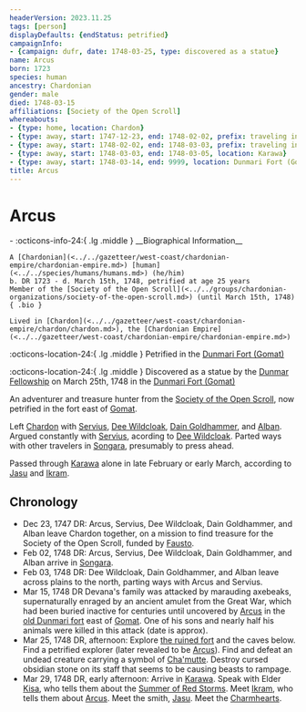 ```yaml
---
headerVersion: 2023.11.25
tags: [person]
displayDefaults: {endStatus: petrified}
campaignInfo:
- {campaign: dufr, date: 1748-03-25, type: discovered as a statue}
name: Arcus
born: 1723
species: human
ancestry: Chardonian
gender: male
died: 1748-03-15
affiliations: [Society of the Open Scroll]
whereabouts:
- {type: home, location: Chardon}
- {type: away, start: 1747-12-23, end: 1748-02-02, prefix: traveling in, location: Yeraad River Basin}
- {type: away, start: 1748-02-02, end: 1748-03-03, prefix: traveling in, location: Dunmar}
- {type: away, start: 1748-03-03, end: 1748-03-05, location: Karawa}
- {type: away, start: 1748-03-14, end: 9999, location: Dunmari Fort (Gomat)}
title: Arcus
---
```

# Arcus
<div class="grid cards ext-narrow-margin ext-one-column" markdown>
- :octicons-info-24:{ .lg .middle } __Biographical Information__

    A [Chardonian](<../../gazetteer/west-coast/chardonian-empire/chardonian-empire.md>) [human](<../../species/humans/humans.md>) (he/him)  
    b. DR 1723 - d. March 15th, 1748, petrified at age 25 years  
    Member of the [Society of the Open Scroll](<../../groups/chardonian-organizations/society-of-the-open-scroll.md>) (until March 15th, 1748)  
    { .bio }

    Lived in [Chardon](<../../gazetteer/west-coast/chardonian-empire/chardon/chardon.md>), the [Chardonian Empire](<../../gazetteer/west-coast/chardonian-empire/chardonian-empire.md>)
</div>

:octicons-location-24:{ .lg .middle } Petrified in the [Dunmari Fort (Gomat)](<../../gazetteer/greater-dunmar/dunmari-basin/dunmari-fort-gomat.md>)



:octicons-location-24:{ .lg .middle } Discovered as a statue by the [Dunmar Fellowship](<../pcs/dunmar-fellowship/dunmar-fellowship.md>) on March 25th, 1748 in the [Dunmari Fort (Gomat)](<../../gazetteer/greater-dunmar/dunmari-basin/dunmari-fort-gomat.md>)  


An adventurer and treasure hunter from the [Society of the Open Scroll](<../../groups/chardonian-organizations/society-of-the-open-scroll.md>), now petrified in the fort east of [Gomat](<../../gazetteer/greater-dunmar/dunmari-basin/gomat.md>). 


Left [Chardon](<../../gazetteer/west-coast/chardonian-empire/chardon/chardon.md>) with [Servius](<./servius.md>), [Dee Wildcloak](<../halflings/dee-wildcloak.md>), [Dain Goldhammer](<../dwarves/dain-goldhammer.md>), and [Alban](<./alban.md>). Argued constantly with [Servius](<./servius.md>), acording to [Dee Wildcloak](<../halflings/dee-wildcloak.md>). Parted ways with other travelers in [Songara](<../../gazetteer/greater-dunmar/realms/dunmar/central-dunmar/songara.md>), presumably to press ahead. 

Passed through [Karawa](<../../gazetteer/greater-dunmar/realms/dunmar/eastern-dunmar/karawa.md>) alone in late February or early March, according to [Jasu](<../dunmari/jasu.md>) and [Ikram](<../dunmari/ikram.md>).

## Chronology

- Dec 23, 1747 DR: Arcus, Servius, Dee Wildcloak, Dain Goldhammer, and Alban leave Chardon together, on a mission to find treasure for the Society of the Open Scroll, funded by [Fausto](<./fausto.md>).
- Feb 02, 1748 DR: Arcus, Servius, Dee Wildcloak, Dain Goldhammer, and Alban arrive in [Songara](<../../gazetteer/greater-dunmar/realms/dunmar/central-dunmar/songara.md>).
- Feb 03, 1748 DR: Dee Wildcloak, Dain Goldhammer, and Alban leave across plains to the north, parting ways with Arcus and Servius.
- Mar 15, 1748 DR Devana's family was attacked by marauding axebeaks, supernaturally enraged by an ancient amulet from the Great War, which had been buried inactive for centuries until uncovered by [Arcus](<./arcus.md>) in the [old Dunmari fort](<../../gazetteer/greater-dunmar/dunmari-basin/dunmari-fort-gomat.md>) east of [Gomat](<../../gazetteer/greater-dunmar/dunmari-basin/gomat.md>). One of his sons and nearly half his animals were killed in this attack (date is approx).
- Mar 25, 1748 DR, afternoon: Explore [the ruined fort](<../../gazetteer/greater-dunmar/dunmari-basin/dunmari-fort-gomat.md>) and the caves below. Find a petrified explorer (later revealed to be [Arcus](<./arcus.md>)). Find and defeat an undead creature carrying a symbol of [Cha'mutte](<../extraplanar-powers/cha-mutte.md>). Destroy cursed obsidian stone on its staff that seems to be causing beasts to rampage.
- Mar 29, 1748 DR, early afternoon: Arrive in [Karawa](<../../gazetteer/greater-dunmar/realms/dunmar/eastern-dunmar/karawa.md>). Speak with Elder [Kisa](<../dunmari/kisa.md>), who tells them about the [Summer of Red Storms](<../../events/1700s/1709/summer-of-red-storms.md>). Meet [Ikram](<../dunmari/ikram.md>), who tells them about [Arcus](<./arcus.md>). Meet the smith, [Jasu](<../dunmari/jasu.md>). Meet the [Charmhearts](<../../groups/halfling-families/charmhearts.md>).

